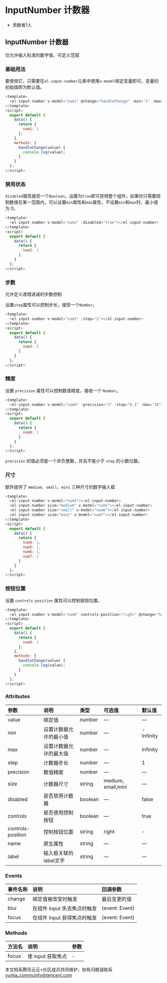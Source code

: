 # InputNumber 计数器

- 贡献者1人

  

## InputNumber 计数器

仅允许输入标准的数字值，可定义范围

### 基础用法

要使用它，只需要在`el-input-number`元素中使用`v-model`绑定变量即可，变量的初始值即为默认值。

```javascript
<template>
  <el-input-number v-model="num1" @change="handleChange" :min="1" :max="10" label="描述文字"></el-input-number>
</template>
<script>
  export default {
    data() {
      return {
        num1: 1
      };
    },
    methods: {
      handleChange(value) {
        console.log(value);
      }
    }
  };
</script>
```

### 禁用状态

`disabled`属性接受一个`Boolean`，设置为`true`即可禁用整个组件，如果你只需要控制数值在某一范围内，可以设置`min`属性和`max`属性，不设置`min`和`max`时，最小值为 0。

```javascript
<template>
  <el-input-number v-model="num2" :disabled="true"></el-input-number>
</template>
<script>
  export default {
    data() {
      return {
        num2: 1
      }
    }
  };
</script>
```

### 步数

允许定义递增递减的步数控制

设置`step`属性可以控制步长，接受一个`Number`。

```javascript
<template>
  <el-input-number v-model="num3" :step="2"></el-input-number>
</template>
<script>
  export default {
    data() {
      return {
        num3: 5
      }
    }
  };
</script>
```

### 精度

设置 `precision` 属性可以控制数值精度，接收一个 `Number`。

```javascript
<template>
  <el-input-number v-model="num9" :precision="2" :step="0.1" :max="10"></el-input-number>
</template>
<script>
  export default {
    data() {
      return {
        num9: 1
      }
    }
  };
</script>
```

`precision` 的值必须是一个非负整数，并且不能小于 `step` 的小数位数。

### 尺寸

额外提供了 `medium`、`small`、`mini` 三种尺寸的数字输入框

```javascript
<template>
  <el-input-number v-model="num4"></el-input-number>
  <el-input-number size="medium" v-model="num5"></el-input-number>
  <el-input-number size="small" v-model="num6"></el-input-number>
  <el-input-number size="mini" v-model="num7"></el-input-number>
</template>
<script>
  export default {
    data() {
      return {
        num4: 1,
        num5: 1,
        num6: 1,
        num7: 1
      }
    }
  };
</script>
```

### 按钮位置

设置 `controls-position` 属性可以控制按钮位置。

```javascript
<template>
  <el-input-number v-model="num8" controls-position="right" @change="handleChange" :min="1" :max="10"></el-input-number>
</template>
<script>
  export default {
    data() {
      return {
        num8: 1
      };
    },
    methods: {
      handleChange(value) {
        console.log(value);
      }
    }
  };
</script>
```

### Attributes

| 参数              | 说明                   | 类型    | 可选值             | 默认值    |
| :---------------- | :--------------------- | :------ | :----------------- | :-------- |
| value             | 绑定值                 | number  | —                  | —         |
| min               | 设置计数器允许的最小值 | number  | —                  | -Infinity |
| max               | 设置计数器允许的最大值 | number  | —                  | Infinity  |
| step              | 计数器步长             | number  | —                  | 1         |
| precision         | 数值精度               | number  | —                  | —         |
| size              | 计数器尺寸             | string  | medium, small,mini | —         |
| disabled          | 是否禁用计数器         | boolean | —                  | false     |
| controls          | 是否使用控制按钮       | boolean | —                  | true      |
| controls-position | 控制按钮位置           | string  | right              | -         |
| name              | 原生属性               | string  | —                  | —         |
| label             | 输入框关联的label文字  | string  | —                  | —         |

### Events

| 事件名称 | 说明                        | 回调参数       |
| :------- | :-------------------------- | :------------- |
| change   | 绑定值被改变时触发          | 最后变更的值   |
| blur     | 在组件 Input 失去焦点时触发 | (event: Event) |
| focus    | 在组件 Input 获得焦点时触发 | (event: Event) |

### Methods

| 方法名 | 说明              | 参数 |
| :----- | :---------------- | :--- |
| focus  | 使 input 获取焦点 | -    |

本文档系腾讯云云+社区成员共同维护，如有问题请联系 yunjia_community@tencent.com